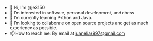 - 👋 Hi, I’m @je3150
- 👀 I’m interested in software, personal development, and chess. 
- 🌱 I’m currently learning Python and Java. 
- 💞️ I’m looking to collaborate on open source projects and get as much experience as possible. 
- 📫 How to reach me: By email at juanelias997@gmail.com
<!---
je3150/je3150 is a ✨ special ✨ repository because its `README.md` (this file) appears on your GitHub profile.
You can click the Preview link to take a look at your changes.
--->
